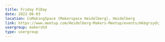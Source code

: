 ```yaml
---
title: Friday PiDay
date: 2022-06-03
location: CoMakingSpace (Makerspace Heidelberg), Heidelberg
link: https://www.meetup.com/Heidelberg-Makers-Meetup/events/mkbgrsydcjbfb/
usergroup: makershd
type: usergroup
---
```

